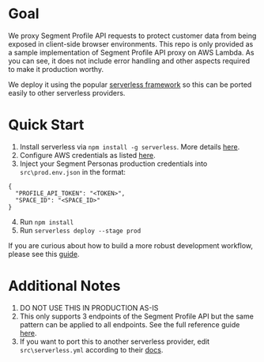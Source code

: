 # Goal
We proxy Segment Profile API requests to protect customer data from being exposed in client-side browser environments. This repo is only provided as a sample implementation of Segment Profile API proxy on AWS Lambda. As you can see, it does not include error handling and other aspects required to make it production worthy. 

We deploy it using the popular [serverless framework](https://www.serverless.com/) so this can be ported easily to other serverless providers. 

# Quick Start

1. Install serverless via `npm install -g serverless`. More details [here](https://www.serverless.com/framework/docs/providers/aws/guide/quick-start/).
2. Configure AWS credentials as listed [here](https://www.serverless.com/framework/docs/providers/aws/guide/credentials/).
3. Inject your Segment Personas production credentials into `src\prod.env.json` in the format:
```
{
  "PROFILE_API_TOKEN": "<TOKEN>",
  "SPACE_ID": "<SPACE_ID>"
}
```
4. Run `npm install`
5. Run `serverless deploy --stage prod`

If you are curious about how to build a more robust development workflow, please see this [guide](https://www.serverless.com/framework/docs/providers/aws/guide/workflow/). 

# Additional Notes

1. DO NOT USE THIS IN PRODUCTION AS-IS
2. This only supports 3 endpoints of the Segment Profile API but the same pattern can be applied to all endpoints. See the full reference guide [here](https://segment.com/docs/personas/profile-api/).
3. If you want to port this to another serverless provider, edit `src\serverless.yml` according to their [docs](https://www.serverless.com/framework/docs/providers/).
